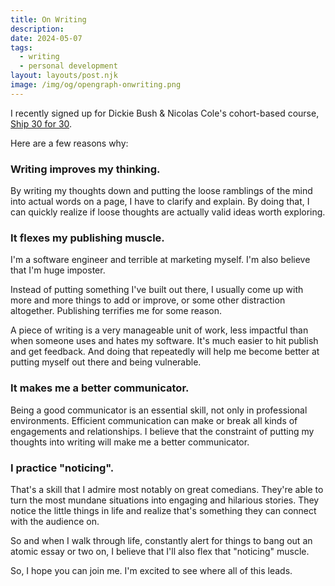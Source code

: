 ```yaml
---
title: On Writing
description:
date: 2024-05-07
tags:
  - writing
  - personal development
layout: layouts/post.njk
image: /img/og/opengraph-onwriting.png
---
```


I recently signed up for Dickie Bush & Nicolas Cole's cohort-based course, [Ship 30 for 30](https://www.ship30for30.com/).

Here are a few reasons why:

### Writing improves my thinking.

By writing my thoughts down and putting the loose ramblings of the mind into actual words on a page, I have to clarify and explain. By doing that, I can quickly realize if loose thoughts are actually valid ideas worth exploring.

### It flexes my publishing muscle.

I'm a software engineer and terrible at marketing myself. I'm also believe that I'm huge imposter.

Instead of putting something I've built out there, I usually come up with more and more things to add or improve, or some other distraction altogether. Publishing terrifies me for some reason.

A piece of writing is a very manageable unit of work, less impactful than when someone uses and hates my software. It's much easier to hit publish and get feedback. And doing that repeatedly will help me become better at putting myself out there and being vulnerable.

### It makes me a better communicator.

Being a good communicator is an essential skill, not only in professional environments. Efficient communication can make or break all kinds of engagements and relationships. I believe that the constraint of putting my thoughts into writing will make me a better communicator.

### I practice "noticing".

That's a skill that I admire most notably on great comedians. They're able to turn the most mundane situations into engaging and hilarious stories. They notice the little things in life and realize that's something they can connect with the audience on.

So and when I walk through life, constantly alert for things to bang out an atomic essay or two on, I believe that I'll also flex that "noticing" muscle.

So, I hope you can join me. I'm excited to see where all of this leads.
